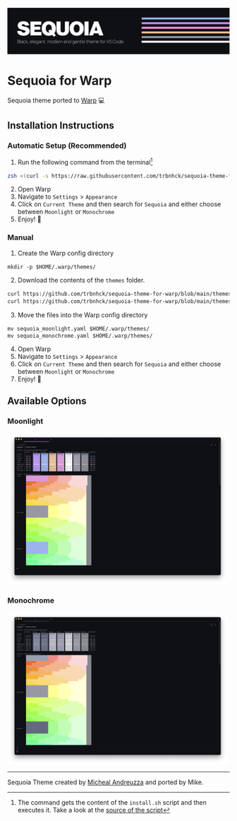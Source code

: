 [![Sequoia Theme Header](https://raw.githubusercontent.com/Sequoia-Theme/assets/main/githubHeader.png)](https://github.com/Sequoia-Theme)

# Sequoia for Warp

Sequoia theme ported to [Warp](https://warp.dev) 💻

## Installation Instructions

### Automatic Setup (Recommended)

1. Run the following command from the terminal[^1]
```sh
zsh <(curl -s https://raw.githubusercontent.com/trbnhck/sequoia-theme-for-warp/main/install.sh)
```
2. Open Warp
3. Navigate to `Settings` > `Appearance`
4. Click on `Current Theme` and then search for `Sequoia` and either choose between `Moonlight` or `Monochrome`
5. Enjoy! 💫

### Manual

1. Create the Warp config directory
```
mkdir -p $HOME/.warp/themes/
```
2. Download the contents of the `themes` folder.
```bash
curl https://github.com/trbnhck/sequoia-theme-for-warp/blob/main/themes/sequoia_moonlight.yaml -o sequoia_moonlight.yaml
curl https://github.com/trbnhck/sequoia-theme-for-warp/blob/main/themes/sequoia_monochrome.yaml -o sequoia_monochrome.yam
```
3. Move the files into the Warp config directory
```
mv sequoia_moonlight.yaml $HOME/.warp/themes/
mv sequoia_monochrome.yaml $HOME/.warp/themes/
```
4. Open Warp
5. Navigate to `Settings` > `Appearance`
6. Click on `Current Theme` and then search for `Sequoia` and either choose between `Moonlight` or `Monochrome`
7. Enjoy! 💫

## Available Options

<p float="center">
  <div>
    <h3>Moonlight</h3>
    <img src="https://github.com/trbnhck/sequoia-theme-for-warp/blob/main/preview/sequoia_moonlight.png?raw=true" width="500" alt="Moonlight" />
  </div>
  <div>
    <h3>Monochrome</h3>
    <img src="https://raw.githubusercontent.com/trbnhck/sequoia-theme-for-warp/main/preview/sequoia_monochrome.png?raw=true" width="500" alt="Monochrome" /> 
  </div>
</p>

<hr />

Sequoia Theme created by [Micheal Andreuzza](https://github.com/michael-andreuzza) and ported by Mike.

[^1]: The command gets the content of the `install.sh` script and then executes it. Take a look at the [source of the script](https://github.com/trbnhck/sequoia-theme-for-warp/blob/main/install.sh)

